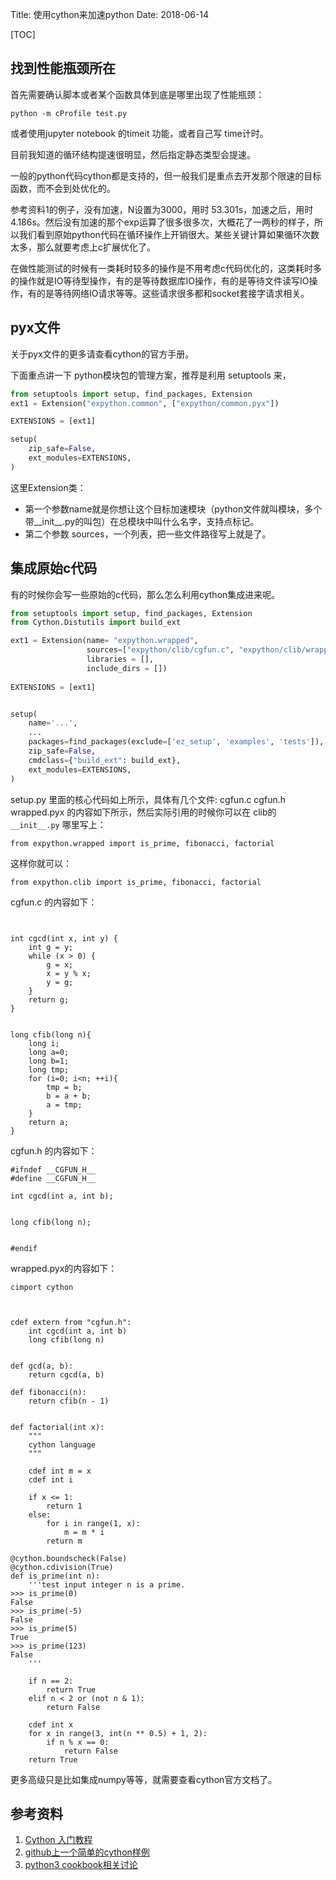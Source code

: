 Title: 使用cython来加速python
Date: 2018-06-14

[TOC]

## 找到性能瓶颈所在

首先需要确认脚本或者某个函数具体到底是哪里出现了性能瓶颈：
```
python -m cProfile test.py
```
或者使用jupyter notebook 的timeit 功能，或者自己写 time计时。

目前我知道的循环结构提速很明显，然后指定静态类型会提速。

一般的python代码cython都是支持的，但一般我们是重点去开发那个限速的目标函数，而不会到处优化的。

参考资料1的例子，没有加速，N设置为3000，用时 53.301s，加速之后，用时4.186s。然后没有加速的那个exp运算了很多很多次，大概花了一两秒的样子，所以我们看到原始python代码在循环操作上开销很大。某些关键计算如果循环次数太多，那么就要考虑上c扩展优化了。

在做性能测试的时候有一类耗时较多的操作是不用考虑c代码优化的，这类耗时多的操作就是IO等待型操作，有的是等待数据库IO操作，有的是等待文件读写IO操作，有的是等待网络IO请求等等。这些请求很多都和socket套接字请求相关。

## pyx文件

关于pyx文件的更多请查看cython的官方手册。

下面重点讲一下 python模块包的管理方案，推荐是利用 setuptools 来，

```python
from setuptools import setup, find_packages, Extension
ext1 = Extension("expython.common", ["expython/common.pyx"])

EXTENSIONS = [ext1]

setup(
    zip_safe=False,
    ext_modules=EXTENSIONS,
)
```
这里Extension类：

- 第一个参数name就是你想让这个目标加速模块（python文件就叫模块，多个带__init__.py的叫包）在总模块中叫什么名字，支持点标记。
- 第二个参数 sources，一个列表，把一些文件路径写上就是了。



## 集成原始c代码

有的时候你会写一些原始的c代码，那么怎么利用cython集成进来呢。

```python
from setuptools import setup, find_packages, Extension
from Cython.Distutils import build_ext

ext1 = Extension(name= "expython.wrapped",
                 sources=["expython/clib/cgfun.c", "expython/clib/wrapped.pyx"],
                 libraries = [],
                 include_dirs = [])
                 
EXTENSIONS = [ext1]


setup(
    name='...',
    ...
    packages=find_packages(exclude=['ez_setup', 'examples', 'tests']),
    zip_safe=False,
    cmdclass={"build_ext": build_ext},
    ext_modules=EXTENSIONS,
)
```

setup.py 里面的核心代码如上所示，具体有几个文件: cgfun.c cgfun.h wrapped.pyx 的内容如下所示，然后实际引用的时候你可以在 clib的 `__init__.py` 哪里写上：

```
from expython.wrapped import is_prime, fibonacci, factorial
```

这样你就可以：

```
from expython.clib import is_prime, fibonacci, factorial
```

cgfun.c 的内容如下：

```


int cgcd(int x, int y) {
    int g = y;
    while (x > 0) {
        g = x;
        x = y % x;
        y = g;
    }
    return g;
}


long cfib(long n){
    long i;
    long a=0;
    long b=1;
    long tmp;
    for (i=0; i<n; ++i){
        tmp = b;
        b = a + b;
        a = tmp;
    }
    return a;
}
```

cgfun.h 的内容如下：

```
#ifndef __CGFUN_H__
#define __CGFUN_H__

int cgcd(int a, int b);


long cfib(long n);


#endif
```

wrapped.pyx的内容如下：

```
cimport cython



cdef extern from "cgfun.h":
    int cgcd(int a, int b)
    long cfib(long n)


def gcd(a, b):
    return cgcd(a, b)

def fibonacci(n):
    return cfib(n - 1)


def factorial(int x):
    """
    cython language
    """

    cdef int m = x
    cdef int i

    if x <= 1:
        return 1
    else:
        for i in range(1, x):
            m = m * i
        return m

@cython.boundscheck(False)
@cython.cdivision(True)
def is_prime(int n):
    '''test input integer n is a prime.
>>> is_prime(0)
False
>>> is_prime(-5)
False
>>> is_prime(5)
True
>>> is_prime(123)
False
    '''

    if n == 2:
        return True
    elif n < 2 or (not n & 1):
        return False
    
    cdef int x
    for x in range(3, int(n ** 0.5) + 1, 2):
        if n % x == 0:
            return False
    return True
```

更多高级只是比如集成numpy等等，就需要查看cython官方文档了。







## 参考资料
1. [Cython 入门教程](https://charlesnord.github.io/2017/03/11/cython-tuto/)
2. [github上一个简单的cython样例](https://github.com/thearn/simple-cython-example)
3. [python3 cookbook相关讨论](http://python3-cookbook.readthedocs.io/zh_CN/latest/c15/p10_wrap_existing_c_code_with_cython.html)
